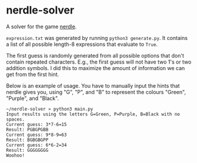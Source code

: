 # nerdle-solver

A solver for the game [nerdle](https://nerdlegame.com/).

`expression.txt` was generated by running `python3 generate.py`. It contains a list of all possible length-8 expressions that evaluate to `True`.

The first guess is randomly generated from all possible options that don't contain repeated characters. E.g., the first guess will not have two 1's or two addition symbols. I did this to maximize the amount of information we can get from the first hint.

Below is an example of usage. You have to manually input the hints that nerdle gives you, using "G", "P", and "B" to represent the colours "Green", "Purple", and "Black".

```
~/nerdle-solver » python3 main.py
Input results using the letters G=Green, P=Purple, B=Black with no spaces.
Current guess: 3*7-6=15
Result: PGBGPGBB
Current guess: 9*8-9=63
Result: BGBGBGPP
Current guess: 6*6-2=34
Result: GGGGGGGG
Woohoo!
```
